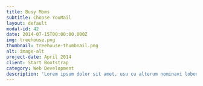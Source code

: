 ```yaml
---
title: Busy Moms
subtitle: Choose YouMail
layout: default
modal-id: 42
date: 2014-07-15T00:00:00.000Z
img: treehouse.png
thumbnail: treehouse-thumbnail.png
alt: image-alt
project-date: April 2014
client: Start Bootstrap
category: Web Development
description: 'Lorem ipsum dolor sit amet, usu cu alterum nominavi lobortis. At duo novum diceret. Tantas apeirian vix et, usu sanctus postulant inciderint ut, populo diceret necessitatibus in vim. Cu eum dicam feugiat noluisse.'
---
```



